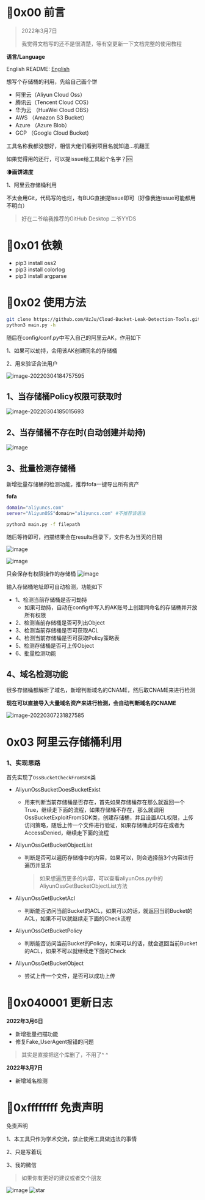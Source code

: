 # :rooster:0x00 前言

> 2022年3月7日
>
> 我觉得文档写的还不是很清楚，等有空更新一下文档完整的使用教程

**语言/Language**

English README: [English](README.en.md)

想写个存储桶的利用，先给自己画个饼

+ 阿里云（Aliyun Cloud Oss）
+ 腾讯云（Tencent Cloud COS）
+ 华为云 （HuaWei Cloud OBS）
+ AWS （Amazon S3 Bucket）
+ Azure （Azure Blob）
+ GCP （Google Cloud Bucket)

工具名称我都没想好，相信大佬们看到项目名就知道...机翻王

如果觉得用的还行，可以提issue给工具起个名字？:sos:

:waning_crescent_moon:**画饼进度**

1、阿里云存储桶利用

不太会用Git，代码写的也烂，有BUG直接提Issue即可（好像我连issue可能都用不明白）

> 好在二爷给我推荐的GitHub Desktop 二爷YYDS

# :pill:0x01 依赖

+ pip3 install oss2
+ pip3 install colorlog
+ pip3 install argparse

# :gun:0x02 使用方法

```bash
git clone https://github.com/UzJu/Cloud-Bucket-Leak-Detection-Tools.git
python3 main.py -h
```

随后在config/conf.py中写入自己的阿里云AK，作用如下

1、如果可以劫持，会用该AK创建同名的存储桶

2、用来验证合法用户

![image-20220304184757595](https://uzjumakdown-1256190082.cos.ap-guangzhou.myqcloud.com/UzJuMarkDownImageimage-20220304184757595.png)

## 1、当存储桶Policy权限可获取时

![image-20220304185015693](https://uzjumakdown-1256190082.cos.ap-guangzhou.myqcloud.com/UzJuMarkDownImageimage-20220304185015693.png)

## 2、当存储桶不存在时(自动创建并劫持)

![image](https://user-images.githubusercontent.com/50813806/156925718-9a3dc236-0ef6-4afa-8d26-a2946fe876b2.png)

## 3、批量检测存储桶

新增批量存储桶的检测功能，推荐fofa一键导出所有资产

**fofa**

```bash
domain="aliyuncs.com"
server="AliyunOSS"domain="aliyuncs.com" #不推荐该语法
```

```bash
python3 main.py -f filepath
```

随后等待即可，扫描结果会在results目录下，文件名为当天的日期

![image](https://user-images.githubusercontent.com/50813806/156925744-3c012b86-6449-4cf1-a790-b2c1282f76bd.png)

![image](https://user-images.githubusercontent.com/50813806/156925758-36a8fcba-8bc8-4d1a-8863-d8110dbe0b71.png)

只会保存有权限操作的存储桶
![image](https://user-images.githubusercontent.com/50813806/156925766-15d415d3-d573-4b54-ab0f-5c79bc1966ad.png)

输入存储桶地址即可自动检测，功能如下

+ 1、检测当前存储桶是否可劫持
  + 如果可劫持，自动在config中写入的AK账号上创建同命名的存储桶并开放所有权限
+ 2、检测当前存储桶是否可列出Object
+ 3、检测当前存储桶是否可获取ACL
+ 4、检测当前存储桶是否可获取Policy策略表
+ 5、检测存储桶是否可上传Object
+ 6、批量检测功能

## 4、域名检测功能

很多存储桶都解析了域名，新增判断域名的CNAME，然后取CNAME来进行检测

**现在可以直接导入大量域名资产来进行检测，会自动判断域名的CNAME**

![image-20220307231827585](https://uzjumakdown-1256190082.cos.ap-guangzhou.myqcloud.com/UzJuMarkDownImageimage-20220307231827585.png)

# 0x03 阿里云存储桶利用

### 1、实现思路

首先实现了`OssBucketCheckFromSDK`类

+ AliyunOssBucketDoesBucketExist

  + 用来判断当前存储桶是否存在，首先如果存储桶存在那么就返回一个True，继续走下面的流程，如果存储桶不存在，那么就调用OssBucketExploitFromSDK类，创建存储桶，并且设置ACL权限，上传访问策略，随后上传一个文件进行验证，如果存储桶此时存在或者为AccessDenied，继续走下面的流程

+ AliyunOssGetBucketObjectList

  + 判断是否可以遍历存储桶中的内容，如果可以，则会选择前3个内容进行遍历并显示

    > 如果想遍历更多的内容，可以查看aliyunOss.py中的AliyunOssGetBucketObjectList方法

+ AliyunOssGetBucketAcl

  + 判断能否访问当前Bucket的ACL，如果可以的话，就返回当前Bucket的ACL，如果不可以就继续走下面的Check流程

+ AliyunOssGetBucketPolicy

  + 判断能否访问当前Bucket的Policy，如果可以的话，就会返回当前Bucket的ACL，如果不可以就继续走下面的Check

+ AliyunOssGetBucketObject

  + 尝试上传一个文件，是否可以成功上传



# :older_man:0x040001 更新日志

**2022年3月6日**

+ 新增批量扫描功能
+ 修复Fake_UserAgent报错的问题

> 其实是直接把这个库删了，不用了^ ^

**2022年3月7日**

+ 新增域名检测

# :cop:0xffffffff 免责声明

免责声明

1、本工具只作为学术交流，禁止使用工具做违法的事情

2、只是写着玩

3、我的微信

> 如果你有更好的建议或者交个朋友

![image](https://user-images.githubusercontent.com/50813806/157070417-dbb7886f-1bb8-412f-a30b-0f85bc8ffa10.png)
![star](https://starchart.cc/Cloud-Bucket-Leak-Detection-Tools)
